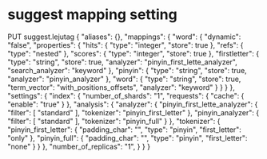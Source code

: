 # suggest mapping setting

PUT suggest.lejutag
{
	"aliases": {},
	"mappings": {
		"word": {
			"dynamic": "false",
			"properties": {
				"hits": {
					"type": "integer",
					"store": true
				},
				"refs": {
					"type": "nested"
				},
				"scores": {
					"type": "integer",
					"store": true
				},
				"firstletter": {
					"type": "string",
					"store": true,
					"analyzer": "pinyin_first_lette_analyzer",
					"search_analyzer": "keyword"
				},
				"pinyin": {
					"type": "string",
					"store": true,
					"analyzer": "pinyin_analyzer"
				},
				"word": {
					"type": "string",
					"store": true,
					"term_vector": "with_positions_offsets",
					"analyzer": "keyword"
				}
			}
		}
	},
	"settings": {
		"index": {
			"number_of_shards": "1",
			"requests": {
				"cache": {
					"enable": "true"
				}
			},
			"analysis": {
				"analyzer": {
					"pinyin_first_lette_analyzer": {
						"filter": [
							"standard"
						],
						"tokenizer": "pinyin_first_letter"
					},
					"pinyin_analyzer": {
						"filter": [
							"standard"
						],
						"tokenizer": "pinyin_full"
					}
				},
				"tokenizer": {
					"pinyin_first_letter": {
						"padding_char": "",
						"type": "pinyin",
						"first_letter": "only"
					},
					"pinyin_full": {
						"padding_char": "",
						"type": "pinyin",
						"first_letter": "none"
					}
				}
			},
			"number_of_replicas": "1",
		}
	}
}
